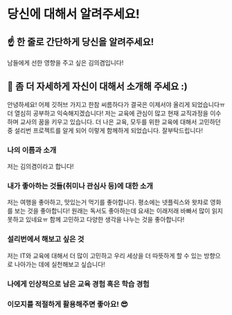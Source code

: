 # 당신에 대해서 알려주세요!

## ☝️ 한 줄로 간단하게 당신을 알려주세요!
남들에게 선한 영향을 주고 싶은 김의겸입니다!

## 🙌 좀 더 자세하게 자신이 대해서 소개해 주세요 :)
안녕하세요! 어제 깃허브 가지고 한참 씨름하다가 결국은 이제서야 올리게 되었습니다ㅠ 더 열심히 공부하고 익숙해지겠습니다!
저는 교육에 관심이 많고 현재 교직과정을 이수하며 교사의 꿈을 키우고 있습니다.
더 나은 교육, 모두를 위한 교육에 대해서 고민하던 중 설리번 프로젝트를 알게 되어 이렇게 함께하게 되었습니다. 잘부탁드립니다!

### 나의 이름과 소개
저는 김의겸이라고 합니다! 

### 내가 좋아하는 것들(취미나 관심사 등)에 대한 소개
저는 여행을 좋아하고, 맛있는거 먹기를 좋아합니다.
평소에는 넷플릭스와 왓챠로 영화를 보는 것을 좋아합니다!
원래는 독서도 좋아하는데 요새는 이래저래 바빠서 많이 읽지 못하고 있네요ㅠ 함께 고민하고 다양한 생각을 나누는 것을 좋아합니다!

### 설리번에서 해보고 싶은 것
저는 IT와 교육에 대해서 더 많이 고민하고 우리 세상을 더 따뜻하게 할 수 있는 방향으로 나아가는 데에 실천해보고 싶습니다!

### 나에게 인상적으로 남은 교육 경험 혹은 학습 경험

### 이모지를 적절하게 활용해주면 좋아요! 😎
